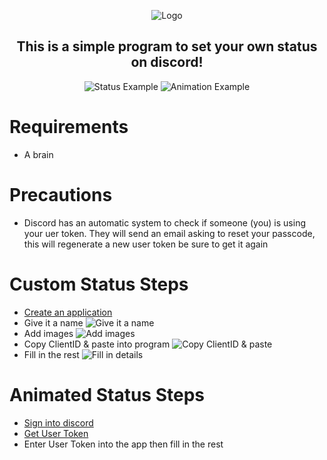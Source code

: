 <div align="center">
  <p>
    <img src="https://i.imgur.com/V1nlR1e.png" title="Logo">
  </p>

  <p style="text-align: center;">
    <h2>This is a simple program to set your own status on discord!</h2>
  </p>
  
  <p>
    <img src="https://i.imgur.com/pPZAiDk.png" title="Status Example">
    <img src="https://i.imgur.com/uMdSCFT.gif" title="Animation Example">
  </p>
</div>

# Requirements
- A brain

# Precautions
- Discord has an automatic system to check if someone (you) is using your uer token. They will send an email asking to reset your passcode, this will regenerate a new user token be sure to get it again

# Custom Status Steps
- [Create an application](https://discord.com/developers/applications)
- Give it a name
![Give it a name](https://i.imgur.com/xD2b1tU.png)
- Add images
![Add images](https://i.imgur.com/2bILbCG.png)
- Copy ClientID & paste into program
![Copy ClientID & paste](https://i.imgur.com/MXckkyp.png)
- Fill in the rest
![Fill in details](https://i.imgur.com/CzrIQVI.png)

# Animated Status Steps
- [Sign into discord](https://discord.com/channels/@me)
- [Get User Token](https://youtu.be/utTQfcuRBqU)
- Enter User Token into the app then fill in the rest
